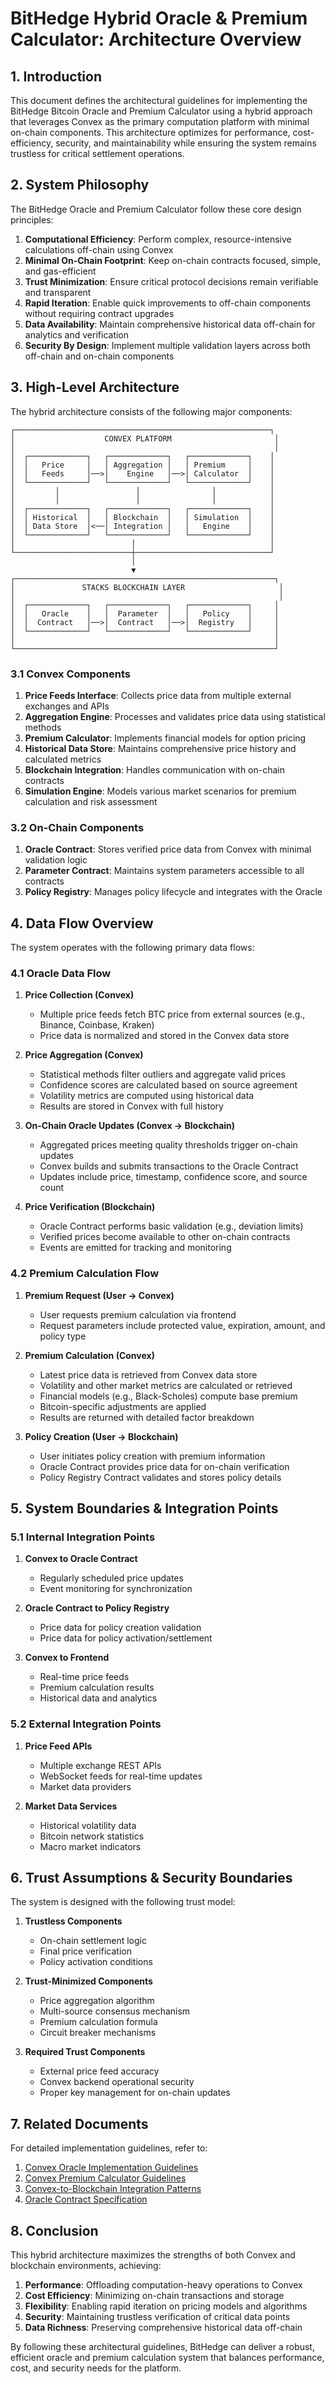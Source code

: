 # BitHedge Hybrid Oracle & Premium Calculator: Architecture Overview

## 1. Introduction

This document defines the architectural guidelines for implementing the BitHedge Bitcoin Oracle and Premium Calculator using a hybrid approach that leverages Convex as the primary computation platform with minimal on-chain components. This architecture optimizes for performance, cost-efficiency, security, and maintainability while ensuring the system remains trustless for critical settlement operations.

## 2. System Philosophy

The BitHedge Oracle and Premium Calculator follow these core design principles:

1. **Computational Efficiency**: Perform complex, resource-intensive calculations off-chain using Convex
2. **Minimal On-Chain Footprint**: Keep on-chain contracts focused, simple, and gas-efficient
3. **Trust Minimization**: Ensure critical protocol decisions remain verifiable and transparent
4. **Rapid Iteration**: Enable quick improvements to off-chain components without requiring contract upgrades
5. **Data Availability**: Maintain comprehensive historical data off-chain for analytics and verification
6. **Security By Design**: Implement multiple validation layers across both off-chain and on-chain components

## 3. High-Level Architecture

The hybrid architecture consists of the following major components:

```
┌─────────────────────────────────────────────────────────┐
│                    CONVEX PLATFORM                       │
│                                                          │
│  ┌─────────────┐   ┌─────────────┐   ┌─────────────┐    │
│  │   Price     │   │ Aggregation │   │ Premium     │    │
│  │   Feeds     │──>│    Engine   │──>│ Calculator  │    │
│  └─────────────┘   └─────────────┘   └─────────────┘    │
│         │                 │                │            │
│         │                 │                │            │
│  ┌─────────────┐   ┌─────────────┐   ┌─────────────┐    │
│  │ Historical  │   │ Blockchain  │   │ Simulation  │    │
│  │ Data Store  │<──│ Integration │   │   Engine    │    │
│  └─────────────┘   └─────────────┘   └─────────────┘    │
│                          │                              │
└──────────────────────────┼──────────────────────────────┘
                           │
                           ▼
┌──────────────────────────────────────────────────────────┐
│               STACKS BLOCKCHAIN LAYER                     │
│                                                           │
│  ┌─────────────┐   ┌─────────────┐   ┌─────────────┐     │
│  │   Oracle    │   │  Parameter  │   │   Policy    │     │
│  │  Contract   │──>│  Contract   │──>│  Registry   │     │
│  └─────────────┘   └─────────────┘   └─────────────┘     │
│                                                          │
└──────────────────────────────────────────────────────────┘
```

### 3.1 Convex Components

1. **Price Feeds Interface**: Collects price data from multiple external exchanges and APIs
2. **Aggregation Engine**: Processes and validates price data using statistical methods
3. **Premium Calculator**: Implements financial models for option pricing
4. **Historical Data Store**: Maintains comprehensive price history and calculated metrics
5. **Blockchain Integration**: Handles communication with on-chain contracts
6. **Simulation Engine**: Models various market scenarios for premium calculation and risk assessment

### 3.2 On-Chain Components

1. **Oracle Contract**: Stores verified price data from Convex with minimal validation logic
2. **Parameter Contract**: Maintains system parameters accessible to all contracts
3. **Policy Registry**: Manages policy lifecycle and integrates with the Oracle

## 4. Data Flow Overview

The system operates with the following primary data flows:

### 4.1 Oracle Data Flow

1. **Price Collection (Convex)**

   - Multiple price feeds fetch BTC price from external sources (e.g., Binance, Coinbase, Kraken)
   - Price data is normalized and stored in the Convex data store

2. **Price Aggregation (Convex)**

   - Statistical methods filter outliers and aggregate valid prices
   - Confidence scores are calculated based on source agreement
   - Volatility metrics are computed using historical data
   - Results are stored in Convex with full history

3. **On-Chain Oracle Updates (Convex → Blockchain)**

   - Aggregated prices meeting quality thresholds trigger on-chain updates
   - Convex builds and submits transactions to the Oracle Contract
   - Updates include price, timestamp, confidence score, and source count

4. **Price Verification (Blockchain)**
   - Oracle Contract performs basic validation (e.g., deviation limits)
   - Verified prices become available to other on-chain contracts
   - Events are emitted for tracking and monitoring

### 4.2 Premium Calculation Flow

1. **Premium Request (User → Convex)**

   - User requests premium calculation via frontend
   - Request parameters include protected value, expiration, amount, and policy type

2. **Premium Calculation (Convex)**

   - Latest price data is retrieved from Convex data store
   - Volatility and other market metrics are calculated or retrieved
   - Financial models (e.g., Black-Scholes) compute base premium
   - Bitcoin-specific adjustments are applied
   - Results are returned with detailed factor breakdown

3. **Policy Creation (User → Blockchain)**
   - User initiates policy creation with premium information
   - Oracle Contract provides price data for on-chain verification
   - Policy Registry Contract validates and stores policy details

## 5. System Boundaries & Integration Points

### 5.1 Internal Integration Points

1. **Convex to Oracle Contract**

   - Regularly scheduled price updates
   - Event monitoring for synchronization

2. **Oracle Contract to Policy Registry**

   - Price data for policy creation validation
   - Price data for policy activation/settlement

3. **Convex to Frontend**
   - Real-time price feeds
   - Premium calculation results
   - Historical data and analytics

### 5.2 External Integration Points

1. **Price Feed APIs**

   - Multiple exchange REST APIs
   - WebSocket feeds for real-time updates
   - Market data providers

2. **Market Data Services**
   - Historical volatility data
   - Bitcoin network statistics
   - Macro market indicators

## 6. Trust Assumptions & Security Boundaries

The system is designed with the following trust model:

1. **Trustless Components**

   - On-chain settlement logic
   - Final price verification
   - Policy activation conditions

2. **Trust-Minimized Components**

   - Price aggregation algorithm
   - Multi-source consensus mechanism
   - Premium calculation formula
   - Circuit breaker mechanisms

3. **Required Trust Components**
   - External price feed accuracy
   - Convex backend operational security
   - Proper key management for on-chain updates

## 7. Related Documents

For detailed implementation guidelines, refer to:

1. [Convex Oracle Implementation Guidelines](convex-oracle-implementation-guidelines.md)
2. [Convex Premium Calculator Guidelines](convex-premium-calculator-guidelines.md)
3. [Convex-to-Blockchain Integration Patterns](convex-blockchain-integration-guidelines.md)
4. [Oracle Contract Specification](oracle-contract-specification.md)

## 8. Conclusion

This hybrid architecture maximizes the strengths of both Convex and blockchain environments, achieving:

1. **Performance**: Offloading computation-heavy operations to Convex
2. **Cost Efficiency**: Minimizing on-chain transactions and storage
3. **Flexibility**: Enabling rapid iteration on pricing models and algorithms
4. **Security**: Maintaining trustless verification of critical data points
5. **Data Richness**: Preserving comprehensive historical data off-chain

By following these architectural guidelines, BitHedge can deliver a robust, efficient oracle and premium calculation system that balances performance, cost, and security needs for the platform.
